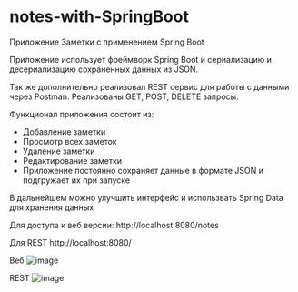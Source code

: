 # notes-with-SpringBoot
Приложение Заметки с применением Spring Boot

Приложение использует фреймворк Spring Boot и сериализацию и десериализацию сохраненных данных из JSON.

Так же дополнительно реализовал REST сервис для работы с данными через Postman.
Реализованы GET, POST, DELETE запросы.

Функционал приложения состоит из:

- Добавление заметки
- Просмотр всех заметок
- Удаление заметки
- Редактирование заметки
- Приложение постоянно сохраняет данные в формате JSON и подгружает их при запуске 

В дальнейшем можно улучшить интерфейс и использвать Spring Data для хранения данных

Для доступа к веб версии: http://localhost:8080/notes

Для REST http://localhost:8080/

Веб
![image](https://user-images.githubusercontent.com/92898813/222927579-062b2a86-8c37-46c2-bf13-dc75744d3007.png)

REST
![image](https://user-images.githubusercontent.com/92898813/222927553-da710407-bc85-4d88-9778-96bc331bcbde.png)
